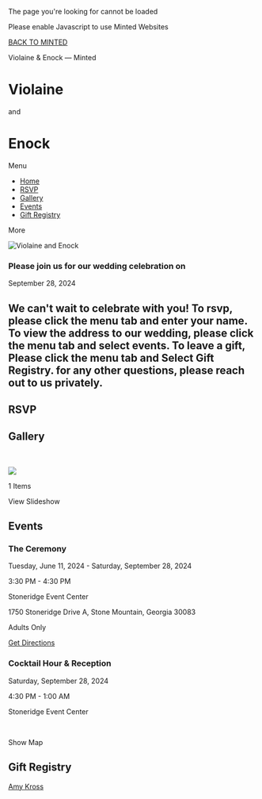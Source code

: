 The page you're looking for cannot be loaded

Please enable Javascript to use Minted Websites

[BACK TO MINTED](https://www.minted.com)

Violaine & Enock — Minted




Violaine
========

and

Enock
=====

Menu

* [Home](/)
* [RSVP](/rsvp)
* [Gallery](/photos)
* [Events](/events)
* [Gift Registry](/registry)

More

![Violaine and Enock](https://s3.us-east-1.amazonaws.com/uploads.hitchedup.com/ba344df8-d67a-4caf-9118-bbdcfc163287.jpg)

### Please join us for our wedding celebration on

September 28, 2024

We can't wait to celebrate with you! To rsvp, please click the menu tab and enter your name. To view the address to our wedding, please click the menu tab and select events. To leave a gift, Please click the menu tab and Select Gift Registry. for any other questions, please reach out to us privately.
-------------------------------------------------------------------------------------------------------------------------------------------------------------------------------------------------------------------------------------------------------------------------------------------------------------

RSVP
----

Gallery
-------

﻿

![](https://s3.amazonaws.com/uploads.hitchedup.com/image-uploads/2024/06/06/022051-89fcc5f2-23af-402f-853f-547d4e44e987-1717640453.JPEG)

1 Items

View Slideshow

Events
------

### The Ceremony

Tuesday, June 11, 2024 - Saturday, September 28, 2024

3:30 PM - 4:30 PM

Stoneridge Event Center

1750 Stoneridge Drive A, Stone Mountain, Georgia 30083

Adults Only

[Get Directions](https://www.google.com/maps/dir/?api=1&destination=1750%20Stoneridge%20Drive%20A%2C%20%20Stone%20Mountain%2C%20Georgia%2030083)

### Cocktail Hour & Reception

Saturday, September 28, 2024

4:30 PM - 1:00 AM

Stoneridge Event Center

﻿

Show Map

Gift Registry
-------------

[Amy Kross](https://www.minted.com/?utm_source=customizable-guest-site)